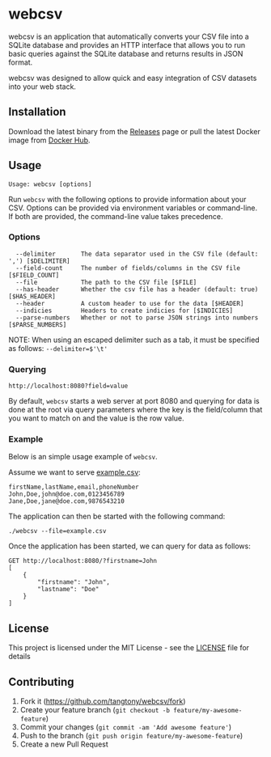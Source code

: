 # webcsv

webcsv is an application that automatically converts your CSV file into a SQLite database and provides an HTTP interface that allows you to run basic queries against the SQLite database and returns results in JSON format.

webcsv was designed to allow quick and easy integration of CSV datasets into your web stack.

## Installation

Download the latest binary from the [Releases](https://github.com/tangtony/webcsv/releases) page or pull the latest Docker image from [Docker Hub](https://cloud.docker.com/repository/docker/tangtony/webcsv).

## Usage
```
Usage: webcsv [options]
```

Run `webcsv` with the following options to provide information about your CSV. Options can be provided via environment variables or command-line. If both are provided, the command-line value takes precedence.

### Options
```
  --delimiter       The data separator used in the CSV file (default: ',') [$DELIMITER]
  --field-count     The number of fields/columns in the CSV file [$FIELD_COUNT]
  --file            The path to the CSV file [$FILE]
  --has-header      Whether the csv file has a header (default: true) [$HAS_HEADER]
  --header          A custom header to use for the data [$HEADER]
  --indicies        Headers to create indicies for [$INDICIES]
  --parse-numbers   Whether or not to parse JSON strings into numbers [$PARSE_NUMBERS]
```

NOTE: When using an escaped delimiter such as a tab, it must be specified as follows:
`--delimiter=$'\t'`

### Querying
```
http://localhost:8080?field=value
```

By default, `webcsv` starts a web server at port 8080 and querying for data is done at the root via query parameters where the key is the field/column that you want to match on and the value is the row value.

### Example

Below is an simple usage example of `webcsv`. 

Assume we want to serve [example.csv](example.csv):
```
firstName,lastName,email,phoneNumber
John,Doe,john@doe.com,0123456789
Jane,Doe,jane@doe.com,9876543210
```

The application can then be started with the following command:
```
./webcsv --file=example.csv
```

Once the application has been started, we can query for data as follows:
```
GET http://localhost:8080/?firstname=John
[
    {
        "firstname": "John",
        "lastname": "Doe"
    }
]
```

## License

This project is licensed under the MIT License - see the [LICENSE](LICENSE) file for details

## Contributing

1. Fork it (<https://github.com/tangtony/webcsv/fork>)
2. Create your feature branch (`git checkout -b feature/my-awesome-feature`)
3. Commit your changes (`git commit -am 'Add awesome feature'`)
4. Push to the branch (`git push origin feature/my-awesome-feature`)
5. Create a new Pull Request
